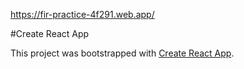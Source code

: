 https://fir-practice-4f291.web.app/

#Create React App

This project was bootstrapped with [Create React App](https://github.com/facebook/create-react-app).
